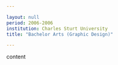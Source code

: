 ```yaml
---

layout: null 
period: 2006-2006 
institution: Charles Sturt University
title: "Bachelor Arts (Graphic Design)"

---
```


content